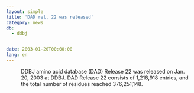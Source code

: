 ```yaml
---
layout: simple
title: 'DAD rel. 22 was released'
category: news
db:
  - ddbj


date: 2003-01-20T00:00:00
lang: en
---
```


<dd>DDBJ amino acid database (DAD) Release 22 was released on Jan. 20, 2003 at DDBJ. DAD Release 22 consists of 1,218,918 entries, and the total number of residues reached 376,251,148.</dd>
